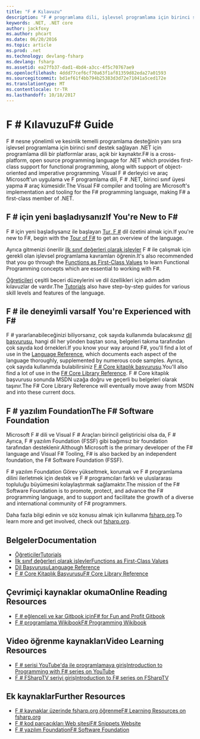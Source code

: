 ```yaml
---
title: "F # Kılavuzu"
description: "F # programlama dili, işlevsel programlama için birinci sınıf destek sağlar .NET için bir açık kaynak dili hakkında bilgi edinin."
keywords: .NET, .NET core
author: jackfoxy
ms.author: phcart
ms.date: 06/20/2016
ms.topic: article
ms.prod: .net
ms.technology: devlang-fsharp
ms.devlang: fsharp
ms.assetid: ea27fb37-dad1-4bd4-a3cc-4f5c70767ae9
ms.openlocfilehash: 4ddd77cef6cf70a63f1af81359d82eda27a01593
ms.sourcegitcommit: bd1ef61f4bb794b25383d3d72e71041a5ced172e
ms.translationtype: MT
ms.contentlocale: tr-TR
ms.lasthandoff: 10/18/2017
---
```

# <a name="f-guide"></a><span data-ttu-id="6388e-104">F # Kılavuzu</span><span class="sxs-lookup"><span data-stu-id="6388e-104">F# Guide</span></span>

<span data-ttu-id="6388e-105">F # nesne yönelimli ve kesinlik temelli programlama desteğinin yanı sıra işlevsel programlama için birinci sınıf destek sağlayan .NET için programlama dili bir platformlar arası, açık bir kaynaktır.</span><span class="sxs-lookup"><span data-stu-id="6388e-105">F# is a cross-platform, open source programming language for .NET which provides first-class support for functional programming, along with support of object-oriented and imperative programming.</span></span>  <span data-ttu-id="6388e-106">Visual F # derleyici ve araç Microsoft'un uygulama ve F programlama dili, F # .NET, birinci sınıf üyesi yapma # araç kümesidir.</span><span class="sxs-lookup"><span data-stu-id="6388e-106">The Visual F# compiler and tooling are Microsoft's implementation and tooling for the F# programming language, making F# a first-class member of .NET.</span></span>

## <a name="if-youre-new-to-f"></a><span data-ttu-id="6388e-107">F # için yeni başladıysanız</span><span class="sxs-lookup"><span data-stu-id="6388e-107">If You're New to F#</span></span> #

<span data-ttu-id="6388e-108">F # için yeni başladıysanız ile başlayan [Tur, F #](tour.md) dil özetini almak için.</span><span class="sxs-lookup"><span data-stu-id="6388e-108">If you're new to F#, begin with the [Tour of F#](tour.md) to get an overview of the language.</span></span>

<span data-ttu-id="6388e-109">Ayrıca gitmenizi önerilir [ilk sınıf değerleri olarak işlevler](introduction-to-functional-programming/functions-as-first-class-values.md) <!--[Introduction to Functional Progamming](introduction-to-functional-programming/index.md)--> F # ile çalışmak için gerekli olan işlevsel programlama kavramları öğrenin.</span><span class="sxs-lookup"><span data-stu-id="6388e-109">It's also recommended that you go through the [Functions as First-Class Values](introduction-to-functional-programming/functions-as-first-class-values.md)<!--[Introduction to Functional Progamming](introduction-to-functional-programming/index.md)--> to learn Functional Programming concepts which are essential to working with F#.</span></span>

<span data-ttu-id="6388e-110">[Öğreticileri](tutorials/getting-started/index.md) çeşitli beceri düzeylerini ve dil özellikleri için adım adım kılavuzlar de vardır.</span><span class="sxs-lookup"><span data-stu-id="6388e-110">The [Tutorials](tutorials/getting-started/index.md) also have step-by-step guides for various skill levels and features of the language.</span></span>

## <a name="if-youre-experienced-with-f"></a><span data-ttu-id="6388e-111">F # ile deneyimli varsa</span><span class="sxs-lookup"><span data-stu-id="6388e-111">If You're Experienced with F#</span></span> #

<span data-ttu-id="6388e-112">F # yararlanabileceğinizi biliyorsanız, çok sayıda kullanımda bulacaksınız [dil başvurusu](language-reference/index.md), hangi dil her yönden baştan sona, belgeleri takıma tarafından çok sayıda kod örnekleri.</span><span class="sxs-lookup"><span data-stu-id="6388e-112">If you know your way around F#, you'll find a lot of use in the [Language Reference](language-reference/index.md), which documents each aspect of the language thoroughly, supplemented by numerous code samples.</span></span>  <span data-ttu-id="6388e-113">Ayrıca, çok sayıda kullanımda bulabilirsiniz [F # Core kitaplık başvurusu](https://msdn.microsoft.com/visualfsharpdocs/conceptual/fsharp-core-library-reference).</span><span class="sxs-lookup"><span data-stu-id="6388e-113">You'll also find a lot of use in the [F# Core Library Reference](https://msdn.microsoft.com/visualfsharpdocs/conceptual/fsharp-core-library-reference).</span></span>  <span data-ttu-id="6388e-114">F # Core kitaplık başvurusu sonunda MSDN uzağa doğru ve geçerli bu belgeleri olarak taşınır.</span><span class="sxs-lookup"><span data-stu-id="6388e-114">The F# Core Library Reference will eventually move away from MSDN and into these current docs.</span></span>

## <a name="the-f-software-foundation"></a><span data-ttu-id="6388e-115">F # yazılım Foundation</span><span class="sxs-lookup"><span data-stu-id="6388e-115">The F# Software Foundation</span></span>

<span data-ttu-id="6388e-116">Microsoft F # dili ve Visual F # Araçları birincil geliştiricisi olsa da, F # Ayrıca, F # yazılım Foundation (FSSF) gibi bağımsız bir foundation tarafından desteklenir.</span><span class="sxs-lookup"><span data-stu-id="6388e-116">Although Microsoft is the primary developer of the F# language and Visual F# Tooling, F# is also backed by an independent foundation, the F# Software Foundation (FSSF).</span></span>

<span data-ttu-id="6388e-117">F # yazılım Foundation Görev yükseltmek, korumak ve F # programlama dilini ilerletmek için destek ve F # programcıları farklı ve uluslararası topluluğu büyümesini kolaylaştırmak sağlamaktır.</span><span class="sxs-lookup"><span data-stu-id="6388e-117">The mission of the F# Software Foundation is to promote, protect, and advance the F# programming language, and to support and facilitate the growth of a diverse and international community of F# programmers.</span></span>

<span data-ttu-id="6388e-118">Daha fazla bilgi edinin ve söz konusu almak için kullanıma [fsharp.org](http://fsharp.org).</span><span class="sxs-lookup"><span data-stu-id="6388e-118">To learn more and get involved, check out [fsharp.org](http://fsharp.org).</span></span>

## <a name="documentation"></a><span data-ttu-id="6388e-119">Belgeler</span><span class="sxs-lookup"><span data-stu-id="6388e-119">Documentation</span></span>

* [<span data-ttu-id="6388e-120">Öğreticiler</span><span class="sxs-lookup"><span data-stu-id="6388e-120">Tutorials</span></span>](tutorials/getting-started/index.md)
* <span data-ttu-id="6388e-121">[İlk sınıf değerleri olarak işlevler](introduction-to-functional-programming/functions-as-first-class-values.md)<!--[Introduction to Functional Programming](introduction-to-functional-programming/index.md)--></span><span class="sxs-lookup"><span data-stu-id="6388e-121">[Functions as First-Class Values](introduction-to-functional-programming/functions-as-first-class-values.md)<!--[Introduction to Functional Programming](introduction-to-functional-programming/index.md)--></span></span>
* [<span data-ttu-id="6388e-122">Dil Başvurusu</span><span class="sxs-lookup"><span data-stu-id="6388e-122">Language Reference</span></span>](language-reference/index.md)
* [<span data-ttu-id="6388e-123">F # Core Kitaplık Başvurusu</span><span class="sxs-lookup"><span data-stu-id="6388e-123">F# Core Library Reference</span></span>](https://msdn.microsoft.com/visualfsharpdocs/conceptual/fsharp-core-library-reference)

## <a name="online-reading-resources"></a><span data-ttu-id="6388e-124">Çevrimiçi kaynaklar okuma</span><span class="sxs-lookup"><span data-stu-id="6388e-124">Online Reading Resources</span></span>

* [<span data-ttu-id="6388e-125">F # eğlenceli ve kar Gitbook için</span><span class="sxs-lookup"><span data-stu-id="6388e-125">F# for Fun and Profit Gitbook</span></span>](https://swlaschin.gitbooks.io/fsharpforfunandprofit/content/) 
* [<span data-ttu-id="6388e-126">F # programlama Wikibook</span><span class="sxs-lookup"><span data-stu-id="6388e-126">F# Programming Wikibook</span></span>](https://en.wikibooks.org/wiki/F_Sharp_Programming)

## <a name="video-learning-resources"></a><span data-ttu-id="6388e-127">Video öğrenme kaynakları</span><span class="sxs-lookup"><span data-stu-id="6388e-127">Video Learning Resources</span></span>

* [<span data-ttu-id="6388e-128">F # serisi YouTube'da ile programlamaya giriş</span><span class="sxs-lookup"><span data-stu-id="6388e-128">Introduction to Programming with F# series on YouTube</span></span>](https://www.youtube.com/watch?v=Teak30_pXHk&list=PLEoMzSkcN8oNiJ67Hd7oRGgD1d4YBxYGC)
* [<span data-ttu-id="6388e-129">F # FSharpTV seriyi giriş</span><span class="sxs-lookup"><span data-stu-id="6388e-129">Introduction to F# series on FSharpTV</span></span>](https://fsharp.tv/courses/fsharp-programming-intro/)

## <a name="further-resources"></a><span data-ttu-id="6388e-130">Ek kaynaklar</span><span class="sxs-lookup"><span data-stu-id="6388e-130">Further Resources</span></span>

* [<span data-ttu-id="6388e-131">F # kaynaklar üzerinde fsharp.org öğrenme</span><span class="sxs-lookup"><span data-stu-id="6388e-131">F# Learning Resources on fsharp.org</span></span>](http://fsharp.org/learn.html)
* [<span data-ttu-id="6388e-132">F # kod parçacıkları Web sitesi</span><span class="sxs-lookup"><span data-stu-id="6388e-132">F# Snippets Website</span></span>](http://www.fssnip.net)
* [<span data-ttu-id="6388e-133">F # yazılım Foundation</span><span class="sxs-lookup"><span data-stu-id="6388e-133">F# Software Foundation</span></span>](http://fsharp.org)
